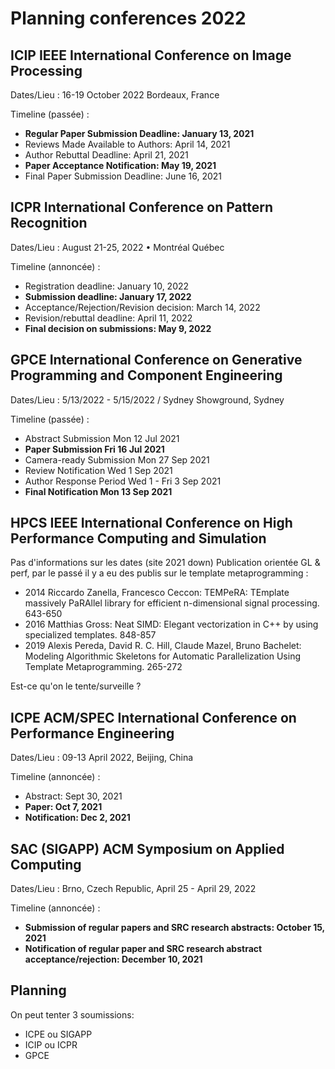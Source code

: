 # Planning conferences 2022


## ICIP IEEE International Conference on Image Processing

Dates/Lieu :  16-19 October 2022 Bordeaux, France

Timeline (passée) :

* __Regular Paper Submission Deadline: January 13, 2021__
* Reviews Made Available to Authors: April 14, 2021
* Author Rebuttal Deadline: April 21, 2021
* __Paper Acceptance Notification: May 19, 2021__
* Final Paper Submission Deadline: June 16, 2021

## ICPR International Conference on Pattern Recognition

Dates/Lieu : August 21-25, 2022 • Montréal Québec

Timeline (annoncée) :

* Registration deadline:  January 10, 2022
* __Submission deadline:  January 17, 2022__
* Acceptance/Rejection/Revision decision: March 14, 2022
* Revision/rebuttal deadline: April 11, 2022
* __Final decision on submissions: May 9, 2022__

## GPCE International Conference on Generative Programming and Component Engineering

Dates/Lieu : 5/13/2022 - 5/15/2022 / Sydney Showground, Sydney

Timeline (passée) :

* Abstract Submission Mon 12 Jul 2021
* __Paper Submission Fri 16 Jul 2021__
* Camera-ready Submission Mon 27 Sep 2021
* Review Notification Wed 1 Sep 2021
* Author Response Period Wed 1 - Fri 3 Sep 2021
* __Final Notification Mon 13 Sep 2021__

## HPCS IEEE International Conference on High Performance Computing and Simulation

Pas d'informations sur les dates (site 2021 down)
Publication orientée GL & perf, par le passé il y a eu des publis sur le template metaprogramming :

* 2014 Riccardo Zanella, Francesco Ceccon: TEMPeRA: TEmplate massively PaRAllel library for efficient n-dimensional signal processing. 643-650
* 2016 Matthias Gross: Neat SIMD: Elegant vectorization in C++ by using specialized templates. 848-857
* 2019 Alexis Pereda, David R. C. Hill, Claude Mazel, Bruno Bachelet: Modeling Algorithmic Skeletons for Automatic Parallelization Using Template Metaprogramming. 265-272

Est-ce qu'on le tente/surveille ?

## ICPE ACM/SPEC International Conference on Performance Engineering

Dates/Lieu : 09-13 April 2022, Beijing, China

Timeline (annoncée) :

* Abstract: Sept 30, 2021
* __Paper: Oct 7, 2021__
* __Notification: Dec 2, 2021__

## SAC (SIGAPP) ACM Symposium on Applied Computing

Dates/Lieu : Brno, Czech Republic, April 25 - April 29, 2022

Timeline (annoncée) :

* __Submission of regular papers and SRC research abstracts: October 15, 2021__
* __Notification of regular paper and SRC research abstract acceptance/rejection: December 10, 2021__

## Planning

On peut tenter 3 soumissions:

* ICPE ou SIGAPP
* ICIP ou ICPR
* GPCE
